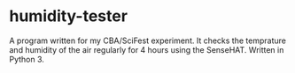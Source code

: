 # humidity-tester
A program written for my CBA/SciFest experiment. 
It checks the temprature and humidity of the air regularly for 4 hours using the SenseHAT. 
Written in Python 3.
